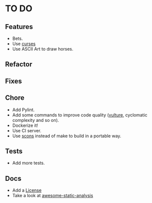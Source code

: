 # TO DO

## Features

* Bets.
* Use [curses](https://docs.python.org/3/howto/curses.html)
* Use ASCII Art to draw horses.

## Refactor

## Fixes

## Chore

* Add Pylint.
* Add some commands to improve code quality ([vulture](https://github.com/jendrikseipp/vulture), cyclomatic complexity and so on).
* Dockerize it!
* Use CI server.
* Use [scons](https://scons.org/) instead of make to build in a portable way.

## Tests

* Add more tests.

## Docs

* Add a [License](https://opensource.org/licenses)
* Take a look at [awesome-static-analysis](https://github.com/mre/awesome-static-analysis#programming-languages)
